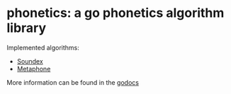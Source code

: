 phonetics: a go phonetics algorithm library
=========================================================

Implemented algorithms:

* [Soundex](http://en.wikipedia.org/wiki/Soundex)
* [Metaphone](http://en.wikipedia.org/wiki/Metaphone)

More information can be found in the [godocs](http://go.pkgdoc.org/github.com/dotCypress/phonetics)